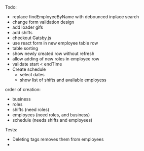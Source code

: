 Todo:
- replace findEmployeeByName with debounced inplace search
- change form validation design
- add loader gifs
- add shifts
- checkout Gatsby.js
- use react form in new employee table row
- table sorting
- show newly created row without refresh    
- allow adding of new roles in employee row
- validate start < endTime
- Create schedule
    - select dates
    - show list of shifts and avaliable employess

order of creation:
- business
- roles
- shifts (need roles)
- employees (need roles, and business)
- schedule (needs shifts and employees)

Tests:
- Deleting tags removes them from employees
- 
